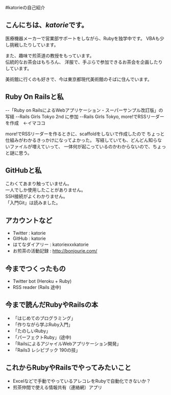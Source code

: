 #katorieの自己紹介

## こんにちは、*katorie*です。  
医療機器メーカーで営業部サポートをしながら、Rubyを独学中です。 
VBAも少し挑戦したりしています。　　

また、趣味で煎茶道の教授をもっています。  
伝統的なお茶会はもちろん、
洋服で、手ぶらで参加できるお茶会を企画したりしています。　　

美術館に行くのも好きで、今は東京都現代美術館のそばに住んでいます。　　


## Ruby On Railsと私
--「Ruby on RailsによるWebアプリケーション・スーパーサンプル改訂版」の写経
--Rails Girls Tokyo 2nd に参加
--Rails Girls Tokyo, more!でRSSリーダーを作成　←イマココ

more!でRSSリーダーを作るときに、scaffoldをしないで作成したので
ちょっと仕組みがわかるきっかけになってよかった。
写経していても、どんどん知らないファイルが増えていって、
一体何が起こっているのかわからないので、ちょっと謎に思う。


## GitHubと私
こわくてあまり触っていません。  
一人でしか使用したことがありません。  
SSH接続がよくわかりません。  
「入門Git」は読みました。


## アカウントなど
- Twitter : katorie
- GitHub : katorie
- はてなダイアリー : katoriexxxkatorie
- お煎茶の活動記録 : http://bonjourie.com/

## 今までつくったもの
- Twitter bot (Heroku + Ruby)
- RSS reader (Rails 途中)

## 今まで読んだRubyやRailsの本
- 「はじめてのプログラミング」
- 「作りながら学ぶRuby入門」
- 「たのしいRuby」
- 「パーフェクトRuby」(途中)
- 「RailsによるアジャイルWebアプリケーション開発」
- 「Rails3 レシピブック 190の技」

## これからRubyやRailsでやってみたいこと
- Excelなどで手動でやっているアレコレをRubyで自動化できないか？
- 煎茶仲間で使える情報共有（連絡網）アプリ
